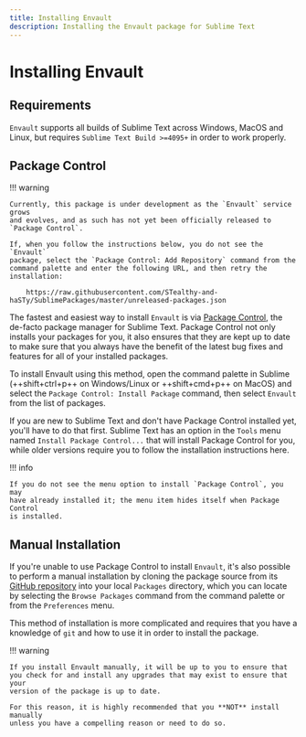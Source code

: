 ```yaml
---
title: Installing Envault
description: Installing the Envault package for Sublime Text
---
```


# Installing Envault

## Requirements

`Envault` supports all builds of Sublime Text across Windows, MacOS and Linux,
but requires `Sublime Text Build >=4095+` in order to work properly.


## Package Control

!!! warning

    Currently, this package is under development as the `Envault` service grows
    and evolves, and as such has not yet been officially released to
    `Package Control`.

    If, when you follow the instructions below, you do not see the `Envault`
    package, select the `Package Control: Add Repository` command from the
    command palette and enter the following URL, and then retry the
    installation:

        https://raw.githubusercontent.com/STealthy-and-haSTy/SublimePackages/master/unreleased-packages.json


The fastest and easiest way to install `Envault` is via
[Package Control](https://packagecontrol.io/), the de-facto package manager for
Sublime Text. Package Control not only installs your packages for you, it also
ensures that they are kept up to date to make sure that you always have the
benefit of the latest bug fixes and features for all of your installed
packages.

To install Envault using this method, open the command palette in Sublime
(++shift+ctrl+p++ on Windows/Linux or ++shift+cmd+p++ on MacOS) and
select the `Package Control: Install Package` command, then select `Envault`
from the list of packages.

If you are new to Sublime Text and don't have Package Control installed yet,
you'll have to do that first. Sublime Text has an option in the `Tools` menu
named `Install Package Control...` that will install Package Control for you,
while older versions require you to follow the installation instructions here.

!!! info

    If you do not see the menu option to install `Package Control`, you may
    have already installed it; the menu item hides itself when Package Control
    is installed.




## Manual Installation

If you're unable to use Package Control to install `Envault`, it's also
possible to perform a manual installation by cloning the package source from
its [GitHub repository](https://github.com/OdatNurd/Envault) into your local
`Packages` directory, which you can locate by selecting the `Browse Packages`
command from the command palette or from the `Preferences` menu.

This method of installation is more complicated and requires that you have a
knowledge of `git` and how to use it in order to install the package.

!!! warning

    If you install Envault manually, it will be up to you to ensure that
    you check for and install any upgrades that may exist to ensure that your
    version of the package is up to date.

    For this reason, it is highly recommended that you **NOT** install manually
    unless you have a compelling reason or need to do so.
